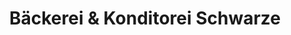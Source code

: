 ---
title: "Bäckerei & Konditorei Schwarze"
url: /eilenburg/baeckerei-und-konditorei-schwarze/
shop: Bäckerei
---